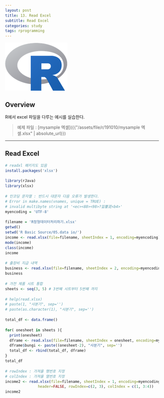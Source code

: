 ```yaml
---
layout: post
title: 13. Read Excel
subtitle: Read Excel
categories: study
tags: rprogramming
---
```


![r](/assets/img/logo/r-logo.png)

## Overview

R에서 excel 파일을 다루는 예시를 실습한다.

> 예제 파일 : [mysample 엑셀]({{"/assets/file/r/191010/mysample 엑셀.xlsx" | absolute_url}})

*** 

## Read Excel

```R
# readxl 패키지도 있음
install.packages('xlsx')

library(rJava)
library(xlsx)

# 인코딩 문자열 : 반드시 대문자 다음 오류가 발생한다.
# Error in make.names(vnames, unique = TRUE) : 
# invalid multibyte string at '<ec><88><98>?낆뾽泥<b4>'
myencoding = 'UTF-8'

filename = 'R정형데이터처리하기.xlsx'
getwd()
setwd('R Basic Source/05.data io/')
income <- read.xlsx(file=filename, sheetIndex = 1, encoding=myencoding)
mode(income)
class(income)
income

# 출장비 지급 내역
business <- read.xlsx(file=filename, sheetIndex = 2, encoding=myencoding)
business

# 가전 제품 시트 통합
sheets <- seq(3, 5) # 3번째 시트부터 5번째 까지

# help(read.xlsx)
# paste(1, "사분기", sep='')
# paste(as.character(1), "사분기", sep='')

total_df <- data.frame()

for( onesheet in sheets ){
  print(onesheet)
  dframe <- read.xlsx(file=filename, sheetIndex = onesheet, encoding=myencoding)
  dframe$bungi <- paste((onesheet-2), "사분기", sep='')
  total_df <- rbind(total_df, dframe)
}
total_df

# rowIndex : 가져올 행번호 지정
# colIndex : 가져올 열번호 지정
income2 <- read.xlsx(file=filename, sheetIndex = 1, encoding=myencoding, 
               header=FALSE, rowIndex=c(2, 3), colIndex = c(1, 3:4))
income2
```
